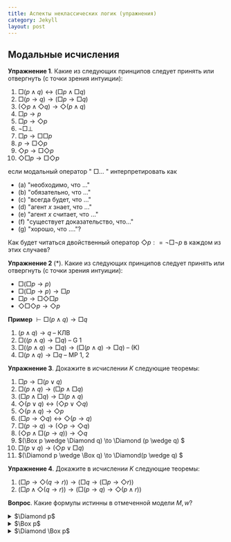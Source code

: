 ```yaml
---
title: Аспекты неклассических логик (упражнения)
category: Jekyll
layout: post
---
```


## Модальные исчисления

**Упражнение 1**. Какие из следующих принципов следует принять или отвергнуть (с точки зрения интуиции):
1. $\Box (p \wedge q) \leftrightarrow (\Box p \wedge \Box q)$
2. $\Box (p \to q) \to (\Box p \to \Box q)$
3. $(\Diamond p \wedge \Diamond q) \to \Diamond (p \wedge q)$
4. $\Box p \to p$
5. $\Box p \to \Diamond p$
6. $\neg \Box \bot$	
7. $\Box p \to \Box \Box p$
8. $p \to \Box \Diamond p$
9. $\Diamond p \to \Box \Diamond p$
10. $\Diamond \Box p \to \Box \Diamond p$

если модальный оператор \" $\Box \dots$ \" интерпретировать как
- (a) "необходимо, что ..."
- (b) "обязательно, что ..."
- (с) "всегда будет, что ..."
- (d) "агент $x$ знает, что ..."
- (e) "агент $x$ считает, что ..."
- (f) "существует доказательство, что..."
- (g) "хорошо, что ...."? 

Как будет читаться двойственный оператор $\Diamond p: = \neg \Box \neg p$ в каждом из этих случаев?

**Упражнение 2** (\*). Какие из следующих принципов следует принять или отвергнуть (с точки зрения интуиции):
- $\Box (\Box p \to p)$
- $\Box (\Box p \to p) \to \Box p$
- $\Box p \to \Box \Diamond \Box p$
- $\Diamond \Box \Diamond p \to \Diamond p$


**Пример**  $\vdash \Box (p \wedge q) \to \Box q$   
 1. $(p \wedge q) \to q$ – КЛВ  
 2. $\Box ((p \wedge q) \to \Box q)$ – G 1 
 3. $\Box ((p \wedge q) \to \Box q) \to (\Box (p \wedge q) \to \Box q)$ – (K) 
 4. $\Box (p \wedge q) \to \Box q$ – MP 1, 2

**Упражнение 3**. Докажите в исчислении $K$ следующие теоремы:
1. $\Box p \to \Box (p \vee q)$
2. $\Box (p \wedge q) \to (\Box p \wedge \Box q)$
3. $(\Box p \wedge \Box q) \to \Box (p \wedge q)$
4. $\Diamond (p \lor q) \leftrightarrow (\Diamond p \vee \Diamond q)$
5. $\Diamond (p \wedge q) \to \Diamond p$
6. $(\Box p \to \Diamond q) \leftrightarrow \Diamond (p \to q)$
7. $\Box (p \to q) \to (\Diamond p \to \Diamond q)$
8. $(\Diamond p \wedge \Box (p \to q)) \to \Diamond q$
9. $(\Box p \wedge \Diamond q) \to \Diamond (p \wedge q) $
10. $\Box (p \vee q) \to (\Diamond p \vee \Box q)$ 
11. $(\Diamond p \wedge \Box q) \to \Diamond(p \wedge q) $

**Упражнение 4**. Докажите в исчислении $K$ следующие теоремы:
1. $(\Box p \to \Diamond (q \to r)) \to (\Box q \to (\Box p \to \Diamond r))$
2. $(\Box p \wedge \Diamond (q \to r)) \to (\Box (p \to q ) \to  \Diamond (p \wedge r))$

**Вопрос**. Какие формулы истинны в отмеченной модели $M, w$?
<details><summary> $\Diamond p$ </summary> Эта формула истинна. </details>
<details><summary> $\Box p$ </summary>  Эта формула будет ложной.  </details>
<details><summary> $\Diamond \Box p$ </summary>  Эта формула истинна. </details>
